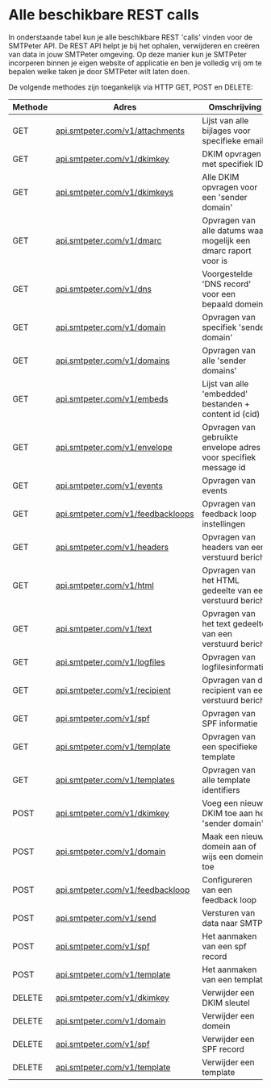 # Alle beschikbare REST calls

In onderstaande tabel kun je alle beschikbare REST 'calls' vinden voor de 
SMTPeter API. De REST API helpt je bij het ophalen, verwijderen en creëren 
van data in jouw SMTPeter omgeving. Op deze manier kun je SMTPeter incorperen
binnen je eigen website of applicatie en ben je volledig vrij om te bepalen
welke taken je door SMTPeter wilt laten doen. 

De volgende methodes zijn toegankelijk via HTTP GET, POST en DELETE:

| Methode        | Adres                                                                                                    | Omschrijving                                                            |
|--------------- |----------------------------------------------------------------------------------------------------------|-------------------------------------------------------------------------|
| GET            | [api.smtpeter.com/v1/attachments](get-attachments)                                                | Lijst van alle bijlages voor specifieke email                       |
| GET            | [api.smtpeter.com/v1/dkimkey](get-dkimkey)                                                       | DKIM opvragen met specifiek ID               |
| GET            | [api.smtpeter.com/v1/dkimkeys](get-dkimkeys)                                                     | Alle DKIM opvragen voor een 'sender domain'  |
| GET            | [api.smtpeter.com/v1/dmarc](get-senderdomain)                                                    | Opvragen van alle datums waar mogelijk een dmarc raport voor is      |
| GET            | [api.smtpeter.com/v1/dns](get-dns)                                                               | Voorgestelde 'DNS record' voor een bepaald domein                     |
| GET            | [api.smtpeter.com/v1/domain](get-domain)                                                         | Opvragen van specifiek 'sender domain'  |
| GET            | [api.smtpeter.com/v1/domains](get-domains)                                                       | Opvragen van alle 'sender domains'         |
| GET            | [api.smtpeter.com/v1/embeds](get-embeds)                                                         | Lijst van alle 'embedded' bestanden + content id (cid)                |
| GET            | [api.smtpeter.com/v1/envelope](get-envelope)                                                     | Opvragen van gebruikte envelope adres voor specifiek message id    |
| GET            | [api.smtpeter.com/v1/events](get-events)                                                         | Opvragen van events           |
| GET            | [api.smtpeter.com/v1/feedbackloops](get-feedbackloops)                                           | Opvragen van feedback loop instellingen     |
| GET            | [api.smtpeter.com/v1/headers](get-headers)                                                       | Opvragen van headers van een verstuurd bericht                       |
| GET            | [api.smtpeter.com/v1/html](get-html)                                                             | Opvragen van het HTML gedeelte van een verstuurd bericht          |
| GET            | [api.smtpeter.com/v1/text](get-text)                                                             | Opvragen van het text gedeelte van een verstuurd bericht          |
| GET            | [api.smtpeter.com/v1/logfiles](get-logfiles)                                                     | Opvragen van logfilesinformatie                          |
| GET            | [api.smtpeter.com/v1/recipient](get-recipient)                                                   | Opvragen van de recipient van een verstuurd bericht                   |
| GET            | [api.smtpeter.com/v1/spf](get-spf)                                                               | Opvragen van SPF informatie       |
| GET            | [api.smtpeter.com/v1/template](get-template)                                                     | Opvragen van een specifieke template         |
| GET            | [api.smtpeter.com/v1/templates](get-templates)                                                   | Opvragen van alle template identifiers      |
| POST           | [api.smtpeter.com/v1/dkimkey](post-dkimkey)                                                      | Voeg een nieuwe DKIM toe aan het 'sender domain'                     |
| POST           | [api.smtpeter.com/v1/domain](post-domain)                                                        | Maak een nieuw domein aan of wijs een domein toe                      |
| POST           | [api.smtpeter.com/v1/feedbackloop](post-feedbackloop)                                            | Configureren van een feedback loop    |
| POST           | [api.smtpeter.com/v1/send](post-send)                                                            | Versturen van data naar SMTP             |
| POST           | [api.smtpeter.com/v1/spf](post-spf)                                                              | Het aanmaken van een spf record           |
| POST           | [api.smtpeter.com/v1/template](post-template)                                                    | Het aanmaken van een template         |
| DELETE         | [api.smtpeter.com/v1/dkimkey](delete-dkimkey)                                                    | Verwijder een DKIM sleutel          |
| DELETE         | [api.smtpeter.com/v1/domain](delete-domain)                                                      | Verwijder een domein           | 
| DELETE         | [api.smtpeter.com/v1/spf](delete-spf)                                                            | Verwijder een SPF record           |
| DELETE         | [api.smtpeter.com/v1/template](delete-template)                                                  | Verwijder een template         |